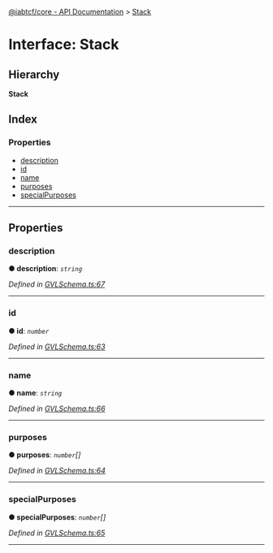 [@iabtcf/core - API Documentation](../README.md) > [Stack](../interfaces/stack.md)

# Interface: Stack

## Hierarchy

**Stack**

## Index

### Properties

* [description](stack.md#description)
* [id](stack.md#id)
* [name](stack.md#name)
* [purposes](stack.md#purposes)
* [specialPurposes](stack.md#specialpurposes)

---

## Properties

<a id="description"></a>

###  description

**● description**: *`string`*

*Defined in [GVLSchema.ts:67](https://github.com/chrispaterson/iabtcf-es/blob/4c5d7e6/modules/core/src/GVLSchema.ts#L67)*

___
<a id="id"></a>

###  id

**● id**: *`number`*

*Defined in [GVLSchema.ts:63](https://github.com/chrispaterson/iabtcf-es/blob/4c5d7e6/modules/core/src/GVLSchema.ts#L63)*

___
<a id="name"></a>

###  name

**● name**: *`string`*

*Defined in [GVLSchema.ts:66](https://github.com/chrispaterson/iabtcf-es/blob/4c5d7e6/modules/core/src/GVLSchema.ts#L66)*

___
<a id="purposes"></a>

###  purposes

**● purposes**: *`number`[]*

*Defined in [GVLSchema.ts:64](https://github.com/chrispaterson/iabtcf-es/blob/4c5d7e6/modules/core/src/GVLSchema.ts#L64)*

___
<a id="specialpurposes"></a>

###  specialPurposes

**● specialPurposes**: *`number`[]*

*Defined in [GVLSchema.ts:65](https://github.com/chrispaterson/iabtcf-es/blob/4c5d7e6/modules/core/src/GVLSchema.ts#L65)*

___

